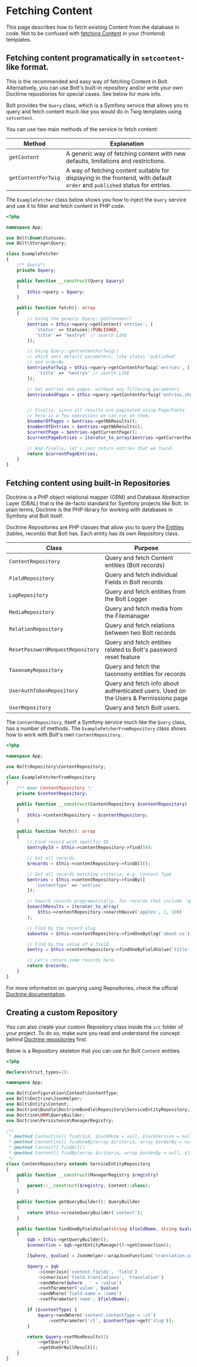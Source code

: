 Fetching Content
================

This page describes how to fetch existing Content from the database in code. Not to be confused with [fetching Content][fetching] in your (frontend) templates.

## Fetching content programatically in `setcontent`-like format.

<p class="note">This is the recommended and easy way of fetching Content
in Bolt. Alternatively, you can use Bolt's built-in repository and/or write
your own Doctirne repositories for special cases. See below for more info.</p>

Bolt provides the `Query` class, which is a Symfony service that allows you to query
and fetch content much like you would do in Twig templates using `setcontent`.

You can use two main methods of the service to fetch content:

| Method | Explanation |
--- | --- |
| `getContent` | A generic way of fetching content with new defaults, limitations and restrictions. |
| `getContentForTwig` | A way of fetching content suitable for displaying in the frontend, with default `order` and `published` status for entries. |

The `ExampleFetcher` class below shows you how to inject the `Query` service
and use it to filter and fetch content in PHP code.

```php
<?php

namespace App;

use Bolt\Enum\Statuses;
use Bolt\Storage\Query;

class ExampleFetcher
{
    /** Query*/
    private $query;

    public function __construct(Query $query)
    {
        $this->query = $query;
    }

    public function fetch(): array
    {
        // Using the generic Query::getContent()
        $entries = $this->query->getContent('entries', [
           'status' => Statuses::PUBLISHED,
           'title' => '%entry%' // search LIKE
        ]);

        // Using Query::getContentForTwig()
        // which sets default parameters, like status 'published'
        // and orderBy
        $entriesForTwig = $this->query->getContentForTwig('entries', [
            'title' => '%entry%' // search LIKE
        ]);

        // Get entries and pages, without any filtering parameters
        $entriesAndPages = $this->query->getContentForTwig('entries,showcases');


        // Finally, since all results are paginated using PagerFanta
        // here is a few operations we can run on them.
        $numberOfPages = $entries->getNbResults();
        $numberOfEntries = $entries->getNbResults();
        $currentPage = $entries->getCurrentPage();
        $currentPageEntries = iterator_to_array($entries->getCurrentPageResults());

        // And finally, let's just return entries that we found.
        return $currentPageEntries;
    }
}
```

## Fetching content using built-in Repositories

Doctrine is a PHP object relational mapper (ORM) and
Database Abstraction Layer (DBAL) that is the de-facto standard for Symfony
projects like Bolt. In plain terms, Doctrine is the PHP library
for working with databases in Symfony and Bolt itself.

Doctrine Repositories are PHP classes that allow you to query the [Entities][entities]
(tables, records) that Bolt has. Each entity has its own Repository class.

| Class | Purpose |
--- | --- |
| `ContentRepository` | Query and fetch Content entities (Bolt records) |
| `FieldRepository` | Query and fetch individual Fields in Bolt records |
| `LogRepository` | Query and fetch entities from the Bolt Logger |
| `MediaRepository` | Query and fetch media from the Filemanager |
| `RelationRepository` | Query and fetch relations between two Bolt records |
| `ResetPasswordRequestRepository` | Query and fetch entities related to Bolt's password reset feature |
| `TaxonomyRepository` | Query and fetch the taxonomy entities for records |
| `UserAuthTokenRepository` | Query and fetch info about authenticated users. Used on the Users & Permissions page |
| `UserRepository` | Query and fetch Bolt users. |

The `ContentRepository`, itself a Symfony service much like the `Query` class, 
has a number of methods. The `ExampleFetcherFromRepository` class shows how to work with Bolt's
own `ContentRepository`.

```php
<?php

namespace App;

use Bolt\Repository\ContentRepository;

class ExampleFetcherFromRepository
{
    /** @var ContentRepository */
    private $contentRepository;

    public function __construct(ContentRepository $contentRepository)
    {
        $this->contentRepository = $contentRepository;
    }

    public function fetch(): array
    {
        // Find record with specific ID
        $entryById = $this->contentRepository->find(50);

        // Get all records.
        $records = $this->contentRepository->findAll();

        // Get all records matching criteria, e.g. Content Type
        $entries = $this->contentRepository->findBy([
           'contentType' => 'entries'
        ]);

        // Search records programatically, for records that include 'apples', page 1, 100 per page
        $searchResults = iterator_to_array(
            $this->contentRepository->searchNaive('apples', 1, 100)
        );

        // Find by the record slug
        $aboutUs = $this->contentRepository->findOneBySlug('about-us');

        // Find by the value of a field
        $entry = $this->contentRepository->findOneByFieldValue('title', 'This is the title of the entry');

        // Let's return some records here.
        return $records;
    }
}
```

For more information on querying using Repositories, check the official 
[Doctrine documentation][doctrine-repositories].

## Creating a custom Repository

You can also create your custom Repository class inside the `src` folder of your project.
To do so, make sure you read and understand the concept behind [Doctrine repositories][doctrine-repositories] first.

Below is a Repository skeleton that you can use for Bolt `Content` entities.

```php
<?php

declare(strict_types=1);

namespace App;

use Bolt\Configuration\Content\ContentType;
use Bolt\Doctrine\JsonHelper;
use Bolt\Entity\Content;
use Doctrine\Bundle\DoctrineBundle\Repository\ServiceEntityRepository;
use Doctrine\ORM\QueryBuilder;
use Doctrine\Persistence\ManagerRegistry;

/**
 * @method Content|null find($id, $lockMode = null, $lockVersion = null)
 * @method Content|null findOneBy(array $criteria, array $orderBy = null)
 * @method Content[] findAll()
 * @method Content[] findBy(array $criteria, array $orderBy = null, $limit = null, $offset = null)
 */
class ContentRepository extends ServiceEntityRepository
{
    public function __construct(ManagerRegistry $registry)
    {
        parent::__construct($registry, Content::class);
    }

    public function getQueryBuilder(): QueryBuilder
    {
        return $this->createQueryBuilder('content');
    }

    public function findOneByFieldValue(string $fieldName, string $value, ?ContentType $contentType = null): ?Content
    {
        $qb = $this->getQueryBuilder();
        $connection = $qb->getEntityManager()->getConnection();

        [$where, $value] = JsonHelper::wrapJsonFunction('translation.value', $value, $connection);

        $query = $qb
            ->innerJoin('content.fields', 'field')
            ->innerJoin('field.translations', 'translation')
            ->andWhere($where . ' = :value')
            ->setParameter('value', $value)
            ->andWhere('field.name = :name')
            ->setParameter('name', $fieldName);

        if ($contentType) {
            $query->andWhere('content.contentType = :ct')
                ->setParameter('ct', $contentType->get('slug'));
        }

        return $query->setMaxResults(1)
            ->getQuery()
            ->getOneOrNullResult();
    }
}
```

[fetching]: /templating/content-fetching
[entities]: /extensions/entities
[doctrine-repositories]: https://www.doctrine-project.org/projects/doctrine-orm/en/2.9/reference/working-with-objects.html
